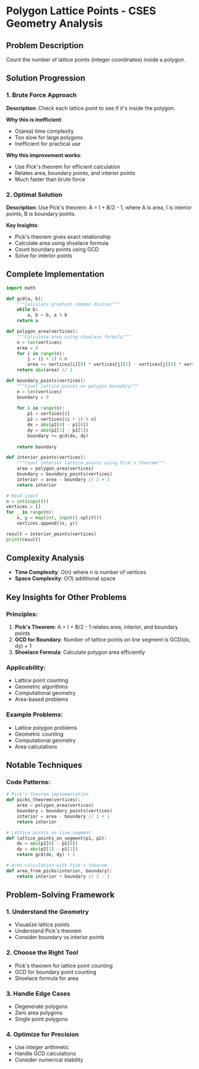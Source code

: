 # Polygon Lattice Points - CSES Geometry Analysis

## Problem Description
Count the number of lattice points (integer coordinates) inside a polygon.

## Solution Progression

### 1. **Brute Force Approach**
**Description**: Check each lattice point to see if it's inside the polygon.

**Why this is inefficient**: 
- O(area) time complexity
- Too slow for large polygons
- Inefficient for practical use

**Why this improvement works**:
- Use Pick's theorem for efficient calculation
- Relates area, boundary points, and interior points
- Much faster than brute force

### 2. **Optimal Solution**
**Description**: Use Pick's theorem: A = I + B/2 - 1, where A is area, I is interior points, B is boundary points.

**Key Insights**:
- Pick's theorem gives exact relationship
- Calculate area using shoelace formula
- Count boundary points using GCD
- Solve for interior points

## Complete Implementation

```python
import math

def gcd(a, b):
    """Calculate greatest common divisor"""
    while b:
        a, b = b, a % b
    return a

def polygon_area(vertices):
    """Calculate area using shoelace formula"""
    n = len(vertices)
    area = 0
    for i in range(n):
        j = (i + 1) % n
        area += vertices[i][0] * vertices[j][1] - vertices[j][0] * vertices[i][1]
    return abs(area) // 2

def boundary_points(vertices):
    """Count lattice points on polygon boundary"""
    n = len(vertices)
    boundary = 0
    
    for i in range(n):
        p1 = vertices[i]
        p2 = vertices[(i + 1) % n]
        dx = abs(p2[0] - p1[0])
        dy = abs(p2[1] - p1[1])
        boundary += gcd(dx, dy)
    
    return boundary

def interior_points(vertices):
    """Count interior lattice points using Pick's theorem"""
    area = polygon_area(vertices)
    boundary = boundary_points(vertices)
    interior = area - boundary // 2 + 1
    return interior

# Read input
n = int(input())
vertices = []
for _ in range(n):
    x, y = map(int, input().split())
    vertices.append((x, y))

result = interior_points(vertices)
print(result)
```

## Complexity Analysis
- **Time Complexity**: O(n) where n is number of vertices
- **Space Complexity**: O(1) additional space

## Key Insights for Other Problems

### **Principles**:
1. **Pick's Theorem**: A = I + B/2 - 1 relates area, interior, and boundary points
2. **GCD for Boundary**: Number of lattice points on line segment is GCD(dx, dy) + 1
3. **Shoelace Formula**: Calculate polygon area efficiently

### **Applicability**:
- Lattice point counting
- Geometric algorithms
- Computational geometry
- Area-based problems

### **Example Problems**:
- Lattice polygon problems
- Geometric counting
- Computational geometry
- Area calculations

## Notable Techniques

### **Code Patterns**:
```python
# Pick's theorem implementation
def picks_theorem(vertices):
    area = polygon_area(vertices)
    boundary = boundary_points(vertices)
    interior = area - boundary // 2 + 1
    return interior

# Lattice points on line segment
def lattice_points_on_segment(p1, p2):
    dx = abs(p2[0] - p1[0])
    dy = abs(p2[1] - p1[1])
    return gcd(dx, dy) + 1

# Area calculation with Pick's theorem
def area_from_picks(interior, boundary):
    return interior + boundary // 2 - 1
```

## Problem-Solving Framework

### **1. Understand the Geometry**
- Visualize lattice points
- Understand Pick's theorem
- Consider boundary vs interior points

### **2. Choose the Right Tool**
- Pick's theorem for lattice point counting
- GCD for boundary point counting
- Shoelace formula for area

### **3. Handle Edge Cases**
- Degenerate polygons
- Zero area polygons
- Single point polygons

### **4. Optimize for Precision**
- Use integer arithmetic
- Handle GCD calculations
- Consider numerical stability 